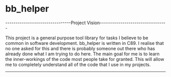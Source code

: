 # bb_helper
--------------------------------Project Vision---------------------------------

  This project is a general purpose tool library for tasks I believe to be 
common in software development. bb_helper is written in C89. I realise that no 
one asked for this and there is probably someone out there who has already done 
what I am trying to do here. The main goal for me is to learn the 
inner-workings of the code most people take for granted. This will allow me to 
completely understand all of the code that I use in my projects.

-------------------------------------------------------------------------------